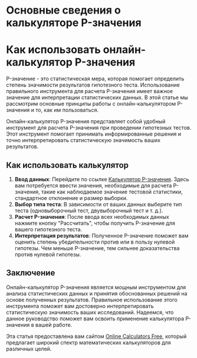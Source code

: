 Основные сведения о калькуляторе P-значения
===========================================

Как использовать онлайн-калькулятор P-значения
==============================================

P-значение - это статистическая мера, которая помогает определить степень значимости результатов гипотезного теста. Использование правильного инструмента для расчета P-значения имеет важное значение для интерпретации статистических данных. В этой статье мы рассмотрим основные принципы работы с онлайн-калькулятором P-значения и то, как им пользоваться.

Онлайн-калькулятор P-значения представляет собой удобный инструмент для расчета P-значения при проведении гипотезных тестов. Этот инструмент помогает принимать информированные решения и точно интерпретировать статистическую значимость ваших результатов.

Как использовать калькулятор
----------------------------

1. **Ввод данных**: Перейдите по ссылке [Калькулятор P-значения](https://www.onlinecalculatorsfree.com/ru/math/p-value-calculator.html). Здесь вам потребуется ввести значения, необходимые для расчета P-значения, такие как наблюдаемое значение тестовой статистики, стандартное отклонение и размер выборки.
2. **Выбор типа теста**: В зависимости от ваших данных выберите тип теста (одновыборочный тест, двувыборочный тест и т. д.).
3. **Расчет P-значения**: После ввода всех необходимых данных нажмите кнопку "Рассчитать", чтобы получить P-значение для вашего гипотезного теста.
4. **Интерпретация результатов**: Полученное P-значение поможет вам оценить степень убедительности против или в пользу нулевой гипотезы. Чем меньше P-значение, тем сильнее доказательства против нулевой гипотезы.

Заключение
----------

Онлайн-калькулятор P-значения является мощным инструментом для анализа статистических данных и принятия обоснованных решений на основе полученных результатов. Правильное использование этого инструмента поможет вам достоверно интерпретировать статистическую значимость ваших исследований. Надеемся, что данное руководство поможет вам освоить применение калькулятора P-значения в вашей работе.

Эта статья предоставлена вам сайтом [Online Calculators Free](https://www.onlinecalculatorsfree.com/ru/), который предлагает широкий спектр математических калькуляторов для различных целей.